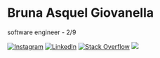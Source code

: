 # Bruna Asquel Giovanella
software engineer - 2/9

[![Instagram](https://img.shields.io/badge/Instagram-%23E4405F.svg?logo=Instagram&logoColor=white)](https://instagram.com/bruna_giovanella) [![LinkedIn](https://img.shields.io/badge/LinkedIn-%230077B5.svg?logo=linkedin&logoColor=white)](https://www.linkedin.com/in/bruna-giovanella-0aba1927a/) [![Stack Overflow](https://img.shields.io/badge/-Stackoverflow-FE7A16?logo=stack-overflow&logoColor=white)](https://stackoverflow.com/users/27168337/bru) [![](https://visitcount.itsvg.in/api?id=bruna-giovanella&icon=9&color=6)](https://visitcount.itsvg.in) 
